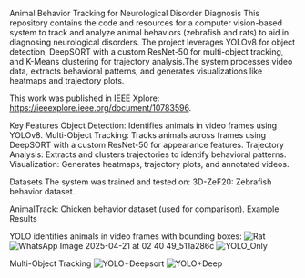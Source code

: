 Animal Behavior Tracking for Neurological Disorder Diagnosis
This repository contains the code and resources for a computer vision-based system to track and analyze animal behaviors (zebrafish and rats) to aid in diagnosing neurological disorders.
The project leverages YOLOv8 for object detection, DeepSORT with a custom ResNet-50 for multi-object tracking, and K-Means clustering for trajectory analysis.The system processes video data, extracts behavioral patterns, and generates visualizations like heatmaps and trajectory plots.

This work was published in IEEE Xplore: https://ieeexplore.ieee.org/document/10783596.

Key Features
Object Detection: Identifies animals in video frames using YOLOv8.
Multi-Object Tracking: Tracks animals across frames using DeepSORT with a custom ResNet-50 for appearance features.
Trajectory Analysis: Extracts and clusters trajectories to identify behavioral patterns.
Visualization: Generates heatmaps, trajectory plots, and annotated videos.

Datasets
The system was trained and tested on:
3D-ZeF20: Zebrafish behavior dataset.

AnimalTrack: Chicken behavior dataset (used for comparison).
Example Results

YOLO identifies animals in video frames with bounding boxes:
![Rat](https://github.com/user-attachments/assets/0d636430-c6c9-4a78-9c2e-66ad1b415fa6)
![WhatsApp Image 2025-04-21 at 02 40 49_511a286c](https://github.com/user-attachments/assets/70d4f6e4-dd8c-4fbe-ad96-3596ee1b500e)
![YOLO_Only](https://github.com/user-attachments/assets/9a6855ef-5cc8-4743-bb6f-7355fccf863f)

Multi-Object Tracking
![YOLO+Deepsort](https://github.com/user-attachments/assets/0d7915d7-f2ef-4768-8ecb-1bdbe8e8bac3)
![YOLO+Deep](https://github.com/user-attachments/assets/e71d1652-1ab4-43db-a5f5-ae542c40aed5)


